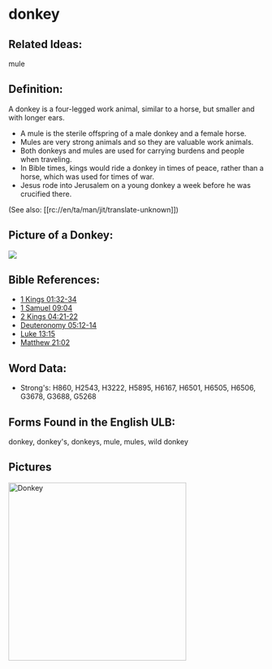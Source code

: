 # donkey

## Related Ideas:

mule

## Definition:

A donkey is a four-legged work animal, similar to a horse, but smaller and with longer ears.

* A mule is the sterile offspring of a male donkey and a female horse.
* Mules are very strong animals and so they are valuable work animals.
* Both donkeys and mules are used for carrying burdens and people when traveling.
* In Bible times, kings would ride a donkey in times of peace, rather than a horse, which was used for times of war.
* Jesus rode into Jerusalem on a young donkey a week before he was crucified there.

(See also: [[rc://en/ta/man/jit/translate-unknown]])

## Picture of a Donkey:

<a href="https://content.bibletranslationtools.org/WycliffeAssociates/en_tw/raw/branch/master/PNGs/d/Donkey.png"><img src="https://content.bibletranslationtools.org/WycliffeAssociates/en_tw/raw/branch/master/PNGs/d/Donkey.png" ></a>

## Bible References:

* [1 Kings 01:32-34](rc://en/tn/help/1ki/01/32)
* [1 Samuel 09:04](rc://en/tn/help/1sa/09/04)
* [2 Kings 04:21-22](rc://en/tn/help/2ki/04/21)
* [Deuteronomy 05:12-14](rc://en/tn/help/deu/05/12)
* [Luke 13:15](rc://en/tn/help/luk/13/15)
* [Matthew 21:02](rc://en/tn/help/mat/21/02)

## Word Data:

* Strong's: H860, H2543, H3222, H5895, H6167, H6501, H6505, H6506, G3678, G3688, G5268

## Forms Found in the English ULB:

donkey, donkey's, donkeys, mule, mules, wild donkey

## Pictures

<a href="https://content.bibletranslationtools.org/WycliffeAssociates/en_tw/raw/branch/master/PNGs/d/Donkey_line.jpg"><img src="https://content.bibletranslationtools.org/WycliffeAssociates/en_tw/raw/branch/master/PNGs/d/Donkey_line.jpg" alt="Donkey" width="350"></a>
